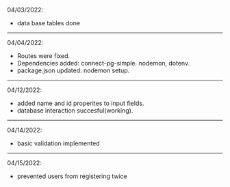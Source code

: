 04/03/2022:
- data base tables done
----------------------
04/04/2022:
- Routes were fixed.
- Dependencies added: connect-pg-simple. nodemon, dotenv.
- package.json updated: nodemon setup.
----------------------
04/12/2022:
 - added name and id properites to input fields.
- database interaction succesful(working).
----------------------
04/14/2022:
- basic validation implemented
----------------------
04/15/2022:
- prevented users from registering twice